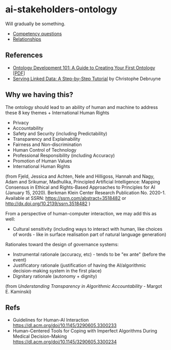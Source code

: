 # ai-stakeholders-ontology

Will gradually be something.

- [Competency questions](competency-questions.md)
- [Relationships](relationships.md)

## References
- [Ontology Development 101: A Guide to Creating Your First Ontology](http://www.ksl.stanford.edu/people/dlm/papers/ontology-tutorial-noy-mcguinness-abstract.html) [[PDF](https://protege.stanford.edu/publications/ontology_development/ontology101.pdf)]
- [Serving Linked Data: A Step-by-Step Tutorial](https://github.com/chrdebru/linked-data-frontend-tutorial) by Christophe Debruyne

## Why we having this?

The ontology should lead to an ability of human and machine to address these 8 key themes + International Human Rights

- Privacy
- Accountability
- Safety and Security (including Predictability)
- Transparency and Explainability
- Fairness and Non-discrimination
- Human Control of Technology
- Professional Responsibility (including Accuracy)
- Promotion of Human Values
- International Human Rights

(from Fjeld, Jessica and Achten, Nele and Hilligoss, Hannah and Nagy, Adam and Srikumar, Madhulika, Principled Artificial Intelligence: Mapping Consensus in Ethical and Rights-Based Approaches to Principles for AI (January 15, 2020). Berkman Klein Center Research Publication No. 2020-1. Available at SSRN: https://ssrn.com/abstract=3518482 or http://dx.doi.org/10.2139/ssrn.3518482 )

From a perspective of human-computer interaction, we may add this as well:

- Cultural sensitivity (including ways to interact with human, like choices of words - like in surface realisation part of natural language generation)

Rationales toward the design of governance systems:

- Instrumental rationale (accuracy, etc) - tends to be "ex ante" (before the event)
- Justificatory rationale (justification of having the AI/algorithmic decision-making system in the first place)
- Dignitary rationale (autonomy + dignity)

(from *Understanding Transparency in Algorithmic Accountability* - Margot E. Kaminski)


## Refs
- Guidelines for Human-AI Interaction https://dl.acm.org/doi/10.1145/3290605.3300233 
- Human-Centered Tools for Coping with Imperfect Algorithms During Medical Decision-Making https://dl.acm.org/doi/10.1145/3290605.3300234 
